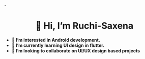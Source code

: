 -<center> <h1><b> 👋 Hi, I’m Ruchi-Saxena <b></h1> </center>
- 👀 I’m interested in Android development.
- 🌱 I’m currently learning UI design in flutter.
- 💞️ I’m looking to collaborate on UI/UX design based projects


<!---
Ruchi-Saxena/Ruchi-Saxena is a ✨ special ✨ repository because its `README.md` (this file) appears on your GitHub profile.
You can click the Preview link to take a look at your changes.
--->
